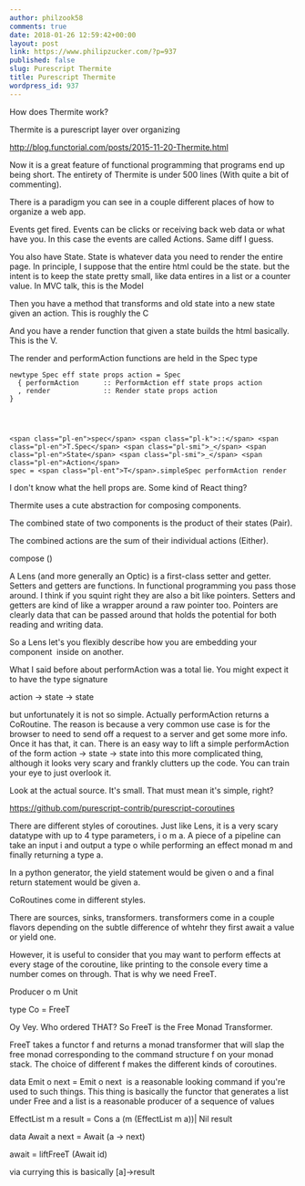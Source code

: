 ```yaml
---
author: philzook58
comments: true
date: 2018-01-26 12:59:42+00:00
layout: post
link: https://www.philipzucker.com/?p=937
published: false
slug: Purescript Thermite
title: Purescript Thermite
wordpress_id: 937
---
```


How does Thermite work?

Thermite is a purescript layer over organizing

http://blog.functorial.com/posts/2015-11-20-Thermite.html

Now it is a great feature of functional programming that programs end up being short. The entirety of Thermite is under 500 lines (With quite a bit of commenting).



There is a paradigm you can see in a couple different places of how to organize a web app.

Events get fired. Events can be clicks or receiving back web data or what have you. In this case the events are called Actions. Same diff I guess.

You also have State. State is whatever data you need to render the entire page. In principle, I suppose that the entire html could be the state. but the intent is to keep the state pretty small, like data entires in a list or a counter value. In MVC talk, this is the Model

Then you have a method that transforms and old state into a new state given an action. This is roughly the C

And you have a render function that given a state builds the html basically. This is the V.

The render and performAction functions are held in the Spec type

    
    newtype Spec eff state props action = Spec
      { performAction      :: PerformAction eff state props action
      , render             :: Render state props action
    }



    
    <span class="pl-en">spec</span> <span class="pl-k">::</span> <span class="pl-en">T.Spec</span> <span class="pl-smi">_</span> <span class="pl-en">State</span> <span class="pl-smi">_</span> <span class="pl-en">Action</span>
    spec = <span class="pl-ent">T</span>.simpleSpec performAction render




I don't know what the hell props are. Some kind of React thing?





Thermite uses a cute abstraction for composing components.

The combined state of two components is the product of their states (Pair).

The combined actions are the sum of their individual actions (Either).

compose ()

A Lens (and more generally an Optic) is a first-class setter and getter. Setters and getters are functions. In functional programming you pass those around. I think if you squint right they are also a bit like pointers. Setters and getters are kind of like a wrapper around a raw pointer too. Pointers are clearly data that can be passed around that holds the potential for both reading and writing data.

So a Lens let's you flexibly describe how you are embedding your component  inside on another.



What I said before about performAction was a total lie. You might expect it to have the type signature

action -> state -> state

but unfortunately it is not so simple. Actually performAction returns a CoRoutine. The reason is because a very common use case is for the browser to need to send off a request to a server and get some more info. Once it has that, it can. There is an easy way to lift a simple performAction of the form action -> state -> state into this more complicated thing, although it looks very scary and frankly clutters up the code. You can train your eye to just overlook it.

Look at the actual source. It's small. That must mean it's simple, right?

https://github.com/purescript-contrib/purescript-coroutines

There are different styles of coroutines. Just like Lens, it is a very scary datatype with up to 4 type parameters, i o m a. A piece of a pipeline can take an input i and output a type o while performing an effect monad m and finally returning a type a.

In a python generator, the yield statement would be given o and a final return statement would be given a.



CoRoutines come in different styles.

There are sources, sinks, transformers. transformers come in a couple flavors depending on the subtle difference of whtehr they first await a value or yield one.

However, it is useful to consider that you may want to perform effects at every stage of the coroutine, like printing to the console every time a number comes on through. That is why we need FreeT.

Producer o m Unit

type Co = FreeT

Oy Vey. Who ordered THAT? So FreeT is the Free Monad Transformer.

FreeT takes a functor f and returns a monad transformer that will slap the free monad corresponding to the command structure f on your monad stack. The choice of different f makes the different kinds of coroutines.

data Emit o next = Emit o next  is a reasonable looking command if you're used to such things. This thing is basically the functor that generates a list under Free and a list is a reasonable producer of a sequence of values

EffectList m a result = Cons a (m (EffectList m a))| Nil result



data Await a next = Await (a -> next)

await = liftFreeT (Await id)

via currying this is basically [a]->result














